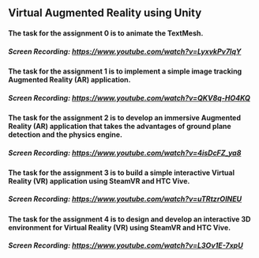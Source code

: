 ## Virtual Augmented Reality using Unity

#### The task for the assignment 0 is to animate the TextMesh.
##### Screen Recording: https://www.youtube.com/watch?v=LyxvkPv7lqY

#### The task for the assignment 1 is to implement a simple image tracking Augmented Reality (AR) application.
##### Screen Recording: https://www.youtube.com/watch?v=QKV8q-HO4KQ

#### The task for the assignment 2 is to develop an immersive Augmented Reality (AR) application that takes the advantages of ground plane detection and the physics engine.
##### Screen Recording: https://www.youtube.com/watch?v=4isDcFZ_ya8

#### The task for the assignment 3 is to build a simple interactive Virtual Reality (VR) application using SteamVR and HTC Vive.
##### Screen Recording: https://www.youtube.com/watch?v=uTRtzrOINEU

#### The task for the assignment 4 is to design and develop an interactive 3D environment for Virtual Reality (VR) using SteamVR and HTC Vive.
##### Screen Recording: https://www.youtube.com/watch?v=L3Ov1E-7xpU